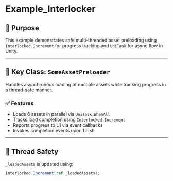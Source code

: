 # Example_Interlocker

## 🎯 Purpose

This example demonstrates safe multi-threaded asset preloading using `Interlocked.Increment` for progress tracking and `UniTask` for async flow in Unity.

---

## 🔧 Key Class: `SomeAssetPreloader`

Handles asynchronous loading of multiple assets while tracking progress in a thread-safe manner.

### ✅ Features

- Loads 6 assets in parallel via `UniTask.WhenAll`
- Tracks load completion using `Interlocked.Increment`
- Reports progress to UI via event callbacks
- Invokes completion events upon finish

---

## 🔐 Thread Safety

`_loadedAssets` is updated using:

```csharp
Interlocked.Increment(ref _loadedAssets);
